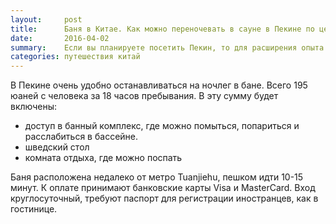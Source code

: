 ```yaml
---
layout:     post
title:      Баня в Китае. Как можно переночевать в сауне в Пекине по цене гостинцы.
date:       2016-04-02
summary:    Если вы планируете посетить Пекин, то для расширения опыта можно посетить сауну номер 8.
categories: путешествия китай
---
```


В Пекине очень удобно останавливаться на ночлег в бане. Всего 195 юаней с человека за 18 часов пребывания. В эту сумму будет включены: 

* доступ в банный комплекс, где можно помыться, попариться и расслабиться в бассейне.
* шведский стол
* комната отдыха, где можно поспать

Баня расположена недалеко от метро Tuanjiehu, пешком идти 10-15 минут. К оплате принимают банковские карты Visa и MasterCard. Вход круглосуточный, требуют паспорт для регистрации иностранцев, как в гостинице. 
